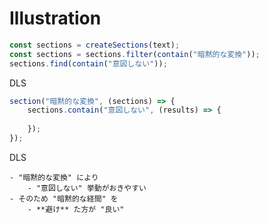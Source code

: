 # Illustration

```js
const sections = createSections(text);
const sections = sections.filter(contain("暗黙的な変換"));
sections.find(contain("意図しない"));
```

DLS

```js
section("暗黙的な変換", (sections) => {
	sections.contain("意図しない", (results) => {
	
	});
});
```

DLS

	- "暗黙的な変換" により
		- "意図しない" 挙動がおきやすい
	- そのため "暗黙的な経間" を
		- **避け** た方が "良い"